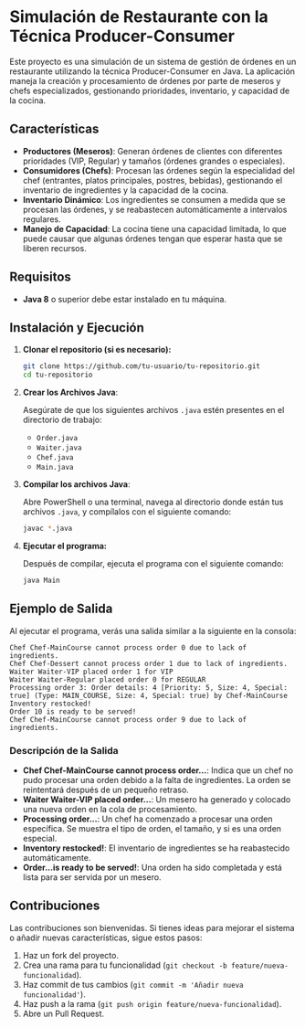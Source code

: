 # Simulación de Restaurante con la Técnica Producer-Consumer

Este proyecto es una simulación de un sistema de gestión de órdenes en un restaurante utilizando la técnica Producer-Consumer en Java. La aplicación maneja la creación y procesamiento de órdenes por parte de meseros y chefs especializados, gestionando prioridades, inventario, y capacidad de la cocina.

## Características

- **Productores (Meseros)**: Generan órdenes de clientes con diferentes prioridades (VIP, Regular) y tamaños (órdenes grandes o especiales).
- **Consumidores (Chefs)**: Procesan las órdenes según la especialidad del chef (entrantes, platos principales, postres, bebidas), gestionando el inventario de ingredientes y la capacidad de la cocina.
- **Inventario Dinámico**: Los ingredientes se consumen a medida que se procesan las órdenes, y se reabastecen automáticamente a intervalos regulares.
- **Manejo de Capacidad**: La cocina tiene una capacidad limitada, lo que puede causar que algunas órdenes tengan que esperar hasta que se liberen recursos.

## Requisitos

- **Java 8** o superior debe estar instalado en tu máquina.

## Instalación y Ejecución

1. **Clonar el repositorio (si es necesario):**

    ```bash
    git clone https://github.com/tu-usuario/tu-repositorio.git
    cd tu-repositorio
    ```

2. **Crear los Archivos Java**:

   Asegúrate de que los siguientes archivos `.java` estén presentes en el directorio de trabajo:
   - `Order.java`
   - `Waiter.java`
   - `Chef.java`
   - `Main.java`

3. **Compilar los archivos Java**:

    Abre PowerShell o una terminal, navega al directorio donde están tus archivos `.java`, y compílalos con el siguiente comando:

    ```bash
    javac *.java
    ```

4. **Ejecutar el programa:**

    Después de compilar, ejecuta el programa con el siguiente comando:

    ```bash
    java Main
    ```

## Ejemplo de Salida

Al ejecutar el programa, verás una salida similar a la siguiente en la consola:
```plaintext
Chef Chef-MainCourse cannot process order 0 due to lack of ingredients.
Chef Chef-Dessert cannot process order 1 due to lack of ingredients.
Waiter Waiter-VIP placed order 1 for VIP
Waiter Waiter-Regular placed order 0 for REGULAR
Processing order 3: Order details: 4 [Priority: 5, Size: 4, Special: true] (Type: MAIN_COURSE, Size: 4, Special: true) by Chef-MainCourse
Inventory restocked!
Order 10 is ready to be served!
Chef Chef-MainCourse cannot process order 9 due to lack of ingredients.
```

### Descripción de la Salida

- **Chef Chef-MainCourse cannot process order...**: Indica que un chef no pudo procesar una orden debido a la falta de ingredientes. La orden se reintentará después de un pequeño retraso.
- **Waiter Waiter-VIP placed order...**: Un mesero ha generado y colocado una nueva orden en la cola de procesamiento.
- **Processing order...**: Un chef ha comenzado a procesar una orden específica. Se muestra el tipo de orden, el tamaño, y si es una orden especial.
- **Inventory restocked!**: El inventario de ingredientes se ha reabastecido automáticamente.
- **Order...is ready to be served!**: Una orden ha sido completada y está lista para ser servida por un mesero.

## Contribuciones

Las contribuciones son bienvenidas. Si tienes ideas para mejorar el sistema o añadir nuevas características, sigue estos pasos:

1. Haz un fork del proyecto.
2. Crea una rama para tu funcionalidad (`git checkout -b feature/nueva-funcionalidad`).
3. Haz commit de tus cambios (`git commit -m 'Añadir nueva funcionalidad'`).
4. Haz push a la rama (`git push origin feature/nueva-funcionalidad`).
5. Abre un Pull Request.

